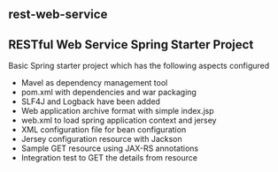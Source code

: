 rest-web-service
-----------------

RESTful Web Service Spring Starter Project
------------------------------------------

Basic Spring starter project which has the following aspects configured
- Mavel as dependency management tool
- pom.xml with dependencies and war packaging
- SLF4J and Logback have been added
- Web application archive format with simple index.jsp
- web.xml to load spring application context and jersey
- XML configuration file for bean configuration
- Jersey configuration resource with Jackson
- Sample GET resource using JAX-RS annotations
- Integration test to GET the details from resource
